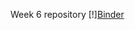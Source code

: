 Week 6 repository
[!][Binder](https://mybinder.org/v2/gh/ceperr1/open-context-jupyter/1bd20eb70807a33655cb353193e6d2d201aaccca)
